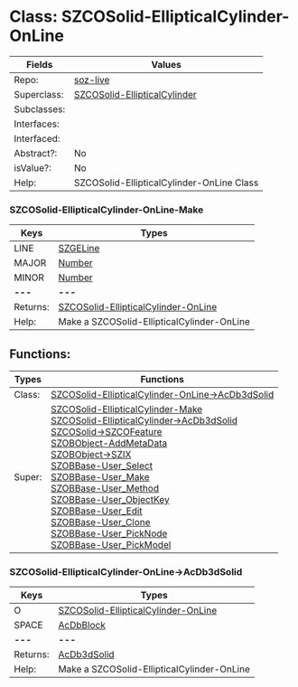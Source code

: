 
# Class:	SZCOSolid-EllipticalCylinder-OnLine

| Fields | Values |
| --------- | --------- |
| Repo: | [soz-live](/repos/soz-live.html) |
| Superclass: | [SZCOSolid-EllipticalCylinder](SZCOSolid-EllipticalCylinder.html) |
| Subclasses: |  |
| Interfaces: |  |
| Interfaced: |  |
| Abstract?: | No |
| isValue?: | No |
| Help: | SZCOSolid-EllipticalCylinder-OnLine Class |

### SZCOSolid-EllipticalCylinder-OnLine-Make

| Keys | Types |
| --------- | --------- |
| LINE | [SZGELine](SZGELine.html) |
| MAJOR | [Number](Number.html) |
| MINOR | [Number](Number.html) |
| **---** | **---** |
| Returns: | [SZCOSolid-EllipticalCylinder-OnLine](SZCOSolid-EllipticalCylinder-OnLine.html) |
| Help: | Make a SZCOSolid-EllipticalCylinder-OnLine |


## Functions:

| Types | Functions |
| --------- | --------- |
| Class: | [SZCOSolid-EllipticalCylinder-OnLine->AcDb3dSolid](#SZCOSolid-EllipticalCylinder-OnLine->AcDb3dSolid) |
| Super: | [SZCOSolid-EllipticalCylinder-Make](SZCOSolid-EllipticalCylinder.html) <br> [SZCOSolid-EllipticalCylinder->AcDb3dSolid](SZCOSolid-EllipticalCylinder.html) <br> [SZCOSolid->SZCOFeature](SZCOSolid.html) <br> [SZOBObject-AddMetaData](SZOBObject.html) <br> [SZOBObject->SZIX](SZOBObject.html) <br> [SZOBBase-User_Select](SZOBBase.html) <br> [SZOBBase-User_Make](SZOBBase.html) <br> [SZOBBase-User_Method](SZOBBase.html) <br> [SZOBBase-User_ObjectKey](SZOBBase.html) <br> [SZOBBase-User_Edit](SZOBBase.html) <br> [SZOBBase-User_Clone](SZOBBase.html) <br> [SZOBBase-User_PickNode](SZOBBase.html) <br> [SZOBBase-User_PickModel](SZOBBase.html) |


### SZCOSolid-EllipticalCylinder-OnLine->AcDb3dSolid

| Keys | Types |
| --------- | --------- |
| O | [SZCOSolid-EllipticalCylinder-OnLine](SZCOSolid-EllipticalCylinder-OnLine.html) |
| SPACE | [AcDbBlock](AcDbBlock.html) |
| **---** | **---** |
| Returns: | [AcDb3dSolid](AcDb3dSolid.html) |
| Help: | Make a SZCOSolid-EllipticalCylinder-OnLine |

